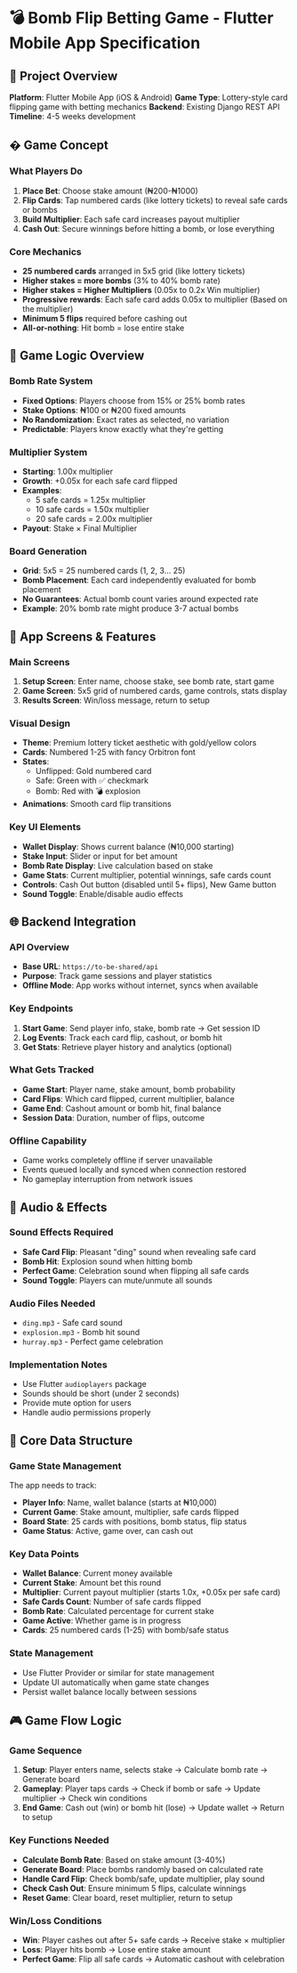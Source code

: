 # 💣 Bomb Flip Betting Game - Flutter Mobile App Specification

## 📱 Project Overview

**Platform**: Flutter Mobile App (iOS & Android)
**Game Type**: Lottery-style card flipping game with betting mechanics
**Backend**: Existing Django REST API
**Timeline**: 4-5 weeks development

## � Game Concept

### What Players Do
1. **Place Bet**: Choose stake amount (₦200-₦1000)
2. **Flip Cards**: Tap numbered cards (like lottery tickets) to reveal safe cards or bombs
3. **Build Multiplier**: Each safe card increases payout multiplier
4. **Cash Out**: Secure winnings before hitting a bomb, or lose everything

### Core Mechanics
- **25 numbered cards** arranged in 5x5 grid (like lottery tickets)
- **Higher stakes = more bombs** (3% to 40% bomb rate)
- **Higher stakes = Higher Multipliers** (0.05x to 0.2x Win multiplier)
- **Progressive rewards**: Each safe card adds 0.05x to multiplier (Based on the multiplier)
- **Minimum 5 flips** required before cashing out
- **All-or-nothing**: Hit bomb = lose entire stake

## 🎯 Game Logic Overview

### Bomb Rate System
- **Fixed Options**: Players choose from 15% or 25% bomb rates
- **Stake Options**: ₦100 or ₦200 fixed amounts
- **No Randomization**: Exact rates as selected, no variation
- **Predictable**: Players know exactly what they're getting

### Multiplier System
- **Starting**: 1.00x multiplier
- **Growth**: +0.05x for each safe card flipped
- **Examples**:
  - 5 safe cards = 1.25x multiplier
  - 10 safe cards = 1.50x multiplier
  - 20 safe cards = 2.00x multiplier
- **Payout**: Stake × Final Multiplier

### Board Generation
- **Grid**: 5x5 = 25 numbered cards (1, 2, 3... 25)
- **Bomb Placement**: Each card independently evaluated for bomb placement
- **No Guarantees**: Actual bomb count varies around expected rate
- **Example**: 20% bomb rate might produce 3-7 actual bombs

## 📱 App Screens & Features

### Main Screens
1. **Setup Screen**: Enter name, choose stake, see bomb rate, start game
2. **Game Screen**: 5x5 grid of numbered cards, game controls, stats display
3. **Results Screen**: Win/loss message, return to setup

### Visual Design
- **Theme**: Premium lottery ticket aesthetic with gold/yellow colors
- **Cards**: Numbered 1-25 with fancy Orbitron font
- **States**:
  - Unflipped: Gold numbered card
  - Safe: Green with ✅ checkmark
  - Bomb: Red with 💣 explosion
- **Animations**: Smooth card flip transitions

### Key UI Elements
- **Wallet Display**: Shows current balance (₦10,000 starting)
- **Stake Input**: Slider or input for bet amount
- **Bomb Rate Display**: Live calculation based on stake
- **Game Stats**: Current multiplier, potential winnings, safe cards count
- **Controls**: Cash Out button (disabled until 5+ flips), New Game button
- **Sound Toggle**: Enable/disable audio effects

## 🌐 Backend Integration

### API Overview
- **Base URL**: `https://to-be-shared/api`
- **Purpose**: Track game sessions and player statistics
- **Offline Mode**: App works without internet, syncs when available

### Key Endpoints
1. **Start Game**: Send player info, stake, bomb rate → Get session ID
2. **Log Events**: Track each card flip, cashout, or bomb hit
3. **Get Stats**: Retrieve player history and analytics (optional)

### What Gets Tracked
- **Game Start**: Player name, stake amount, bomb probability
- **Card Flips**: Which card flipped, current multiplier, balance
- **Game End**: Cashout amount or bomb hit, final balance
- **Session Data**: Duration, number of flips, outcome

### Offline Capability
- Game works completely offline if server unavailable
- Events queued locally and synced when connection restored
- No gameplay interruption from network issues

## 🎵 Audio & Effects

### Sound Effects Required
- **Safe Card Flip**: Pleasant "ding" sound when revealing safe card
- **Bomb Hit**: Explosion sound when hitting bomb
- **Perfect Game**: Celebration sound when flipping all safe cards
- **Sound Toggle**: Players can mute/unmute all sounds

### Audio Files Needed
- `ding.mp3` - Safe card sound
- `explosion.mp3` - Bomb hit sound
- `hurray.mp3` - Perfect game celebration

### Implementation Notes
- Use Flutter `audioplayers` package
- Sounds should be short (under 2 seconds)
- Provide mute option for users
- Handle audio permissions properly

## 💾 Core Data Structure

### Game State Management
The app needs to track:
- **Player Info**: Name, wallet balance (starts at ₦10,000)
- **Current Game**: Stake amount, multiplier, safe cards flipped
- **Board State**: 25 cards with positions, bomb status, flip status
- **Game Status**: Active, game over, can cash out

### Key Data Points
- **Wallet Balance**: Current money available
- **Current Stake**: Amount bet this round
- **Multiplier**: Current payout multiplier (starts 1.0x, +0.05x per safe card)
- **Safe Cards Count**: Number of safe cards flipped
- **Bomb Rate**: Calculated percentage for current stake
- **Game Active**: Whether game is in progress
- **Cards**: 25 numbered cards (1-25) with bomb/safe status

### State Management
- Use Flutter Provider or similar for state management
- Update UI automatically when game state changes
- Persist wallet balance locally between sessions

## 🎮 Game Flow Logic

### Game Sequence
1. **Setup**: Player enters name, selects stake → Calculate bomb rate → Generate board
2. **Gameplay**: Player taps cards → Check if bomb or safe → Update multiplier → Check win conditions
3. **End Game**: Cash out (win) or bomb hit (lose) → Update wallet → Return to setup

### Key Functions Needed
- **Calculate Bomb Rate**: Based on stake amount (3-40%)
- **Generate Board**: Place bombs randomly based on calculated rate
- **Handle Card Flip**: Check bomb/safe, update multiplier, play sound
- **Check Cash Out**: Ensure minimum 5 flips, calculate winnings
- **Reset Game**: Clear board, reset multiplier, return to setup

### Win/Loss Conditions
- **Win**: Player cashes out after 5+ safe cards → Receive stake × multiplier
- **Loss**: Player hits bomb → Lose entire stake amount
- **Perfect Game**: Flip all safe cards → Automatic cashout with celebration


